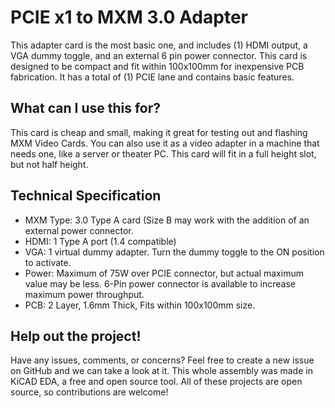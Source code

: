 # PCIE x1 to MXM 3.0 Adapter

This adapter card is the most basic one, and includes (1) HDMI output, 
a VGA dummy toggle, and an external 6 pin power connector.
This card is designed to be compact and fit within 100x100mm for inexpensive
PCB fabrication. It has a total of (1) PCIE lane and contains basic features.

## What can I use this for?

This card is cheap and small, making it great for testing out and flashing MXM Video Cards.
You can also use it as a video adapter in a machine that needs one, like a server or theater PC.
This card will fit in a full height slot, but not half height.

## Technical Specification

- MXM Type: 3.0 Type A card (Size B may work with the addition of an external power connector.
- HDMI: 1 Type A port (1.4 compatible)
- VGA: 1 virtual dummy adapter. Turn the dummy toggle to the ON position to activate.
- Power: Maximum of 75W over PCIE connector, but actual maximum value may be less. 
6-Pin power connector is available to increase maximum power throughput.
- PCB: 2 Layer, 1.6mm Thick, Fits within 100x100mm size.

## Help out the project!

Have any issues, comments, or concerns? 
Feel free to create a new issue on GitHub and we can take a look at it.
This whole assembly was made in KiCAD EDA, a free and open source tool.
All of these projects are open source, so contributions are welcome!
